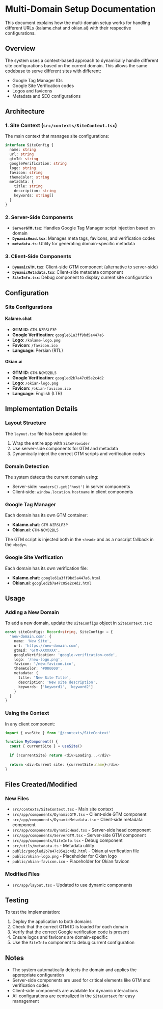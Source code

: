 # Multi-Domain Setup Documentation

This document explains how the multi-domain setup works for handling different URLs (kalame.chat and okian.ai) with their respective configurations.

## Overview

The system uses a context-based approach to dynamically handle different site configurations based on the current domain. This allows the same codebase to serve different sites with different:

- Google Tag Manager IDs
- Google Site Verification codes
- Logos and favicons
- Metadata and SEO configurations

## Architecture

### 1. Site Context (`src/contexts/SiteContext.tsx`)

The main context that manages site configurations:

```typescript
interface SiteConfig {
  name: string
  url: string
  gtmId: string
  googleVerification: string
  logo: string
  favicon: string
  themeColor: string
  metadata: {
    title: string
    description: string
    keywords: string[]
  }
}
```

### 2. Server-Side Components

- **`ServerGTM.tsx`**: Handles Google Tag Manager script injection based on domain
- **`DynamicHead.tsx`**: Manages meta tags, favicons, and verification codes
- **`metadata.ts`**: Utility for generating domain-specific metadata

### 3. Client-Side Components

- **`DynamicGTM.tsx`**: Client-side GTM component (alternative to server-side)
- **`DynamicMetadata.tsx`**: Client-side metadata component
- **`SiteInfo.tsx`**: Debug component to display current site configuration

## Configuration

### Site Configurations

#### Kalame.chat
- **GTM ID**: `GTM-NZRSLF3P`
- **Google Verification**: `google61a3ff9bd5a447a6`
- **Logo**: `/kalame-logo.png`
- **Favicon**: `/favicon.ico`
- **Language**: Persian (RTL)

#### Okian.ai
- **GTM ID**: `GTM-NCWJ2BL5`
- **Google Verification**: `googled2b7a47c05e2c4d2`
- **Logo**: `/okian-logo.png`
- **Favicon**: `/okian-favicon.ico`
- **Language**: English (LTR)

## Implementation Details

### Layout Structure

The `layout.tsx` file has been updated to:

1. Wrap the entire app with `SiteProvider`
2. Use server-side components for GTM and metadata
3. Dynamically inject the correct GTM scripts and verification codes

### Domain Detection

The system detects the current domain using:
- Server-side: `headers().get('host')` in server components
- Client-side: `window.location.hostname` in client components

### Google Tag Manager

Each domain has its own GTM container:
- **Kalame.chat**: `GTM-NZRSLF3P`
- **Okian.ai**: `GTM-NCWJ2BL5`

The GTM script is injected both in the `<head>` and as a noscript fallback in the `<body>`.

### Google Site Verification

Each domain has its own verification file:
- **Kalame.chat**: `google61a3ff9bd5a447a6.html`
- **Okian.ai**: `googled2b7a47c05e2c4d2.html`

## Usage

### Adding a New Domain

To add a new domain, update the `siteConfigs` object in `SiteContext.tsx`:

```typescript
const siteConfigs: Record<string, SiteConfig> = {
  'new-domain.com': {
    name: 'New Site',
    url: 'https://new-domain.com',
    gtmId: 'GTM-XXXXXXX',
    googleVerification: 'google-verification-code',
    logo: '/new-logo.png',
    favicon: '/new-favicon.ico',
    themeColor: '#000000',
    metadata: {
      title: 'New Site Title',
      description: 'New site description',
      keywords: ['keyword1', 'keyword2']
    }
  }
}
```

### Using the Context

In any client component:

```typescript
import { useSite } from '@/contexts/SiteContext'

function MyComponent() {
  const { currentSite } = useSite()
  
  if (!currentSite) return <div>Loading...</div>
  
  return <div>Current site: {currentSite.name}</div>
}
```

## Files Created/Modified

### New Files
- `src/contexts/SiteContext.tsx` - Main site context
- `src/app/components/DynamicGTM.tsx` - Client-side GTM component
- `src/app/components/DynamicMetadata.tsx` - Client-side metadata component
- `src/app/components/DynamicHead.tsx` - Server-side head component
- `src/app/components/ServerGTM.tsx` - Server-side GTM component
- `src/app/components/SiteInfo.tsx` - Debug component
- `src/utils/metadata.ts` - Metadata utility
- `public/googled2b7a47c05e2c4d2.html` - Okian.ai verification file
- `public/okian-logo.png` - Placeholder for Okian logo
- `public/okian-favicon.ico` - Placeholder for Okian favicon

### Modified Files
- `src/app/layout.tsx` - Updated to use dynamic components

## Testing

To test the implementation:

1. Deploy the application to both domains
2. Check that the correct GTM ID is loaded for each domain
3. Verify that the correct Google verification code is present
4. Ensure logos and favicons are domain-specific
5. Use the `SiteInfo` component to debug current configuration

## Notes

- The system automatically detects the domain and applies the appropriate configuration
- Server-side components are used for critical elements like GTM and verification codes
- Client-side components are available for dynamic interactions
- All configurations are centralized in the `SiteContext` for easy management
